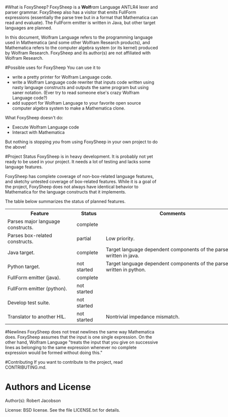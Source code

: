 #What is FoxySheep?
FoxySheep is a **Wolf**_ram_ Language ANTLR4 lexer and parser grammar. FoxySheep also has a visitor that emits FullForm expressions (essentially the parse tree but in a format that Mathematica can read and evaluate). The FullForm emitter is written in Java, but other target languages are planned.

In this document, Wolfram Language refers to the programming language used in Mathematica (and some other Wolfram Research products), and Mathematica refers to the computer algebra system (or its kernel) produced by Wolfram Research. FoxySheep and its author(s) are not affiliated with Wolfram Research.

#Possible uses for FoxySheep
You can use it to

* write a pretty printer for Wolfram Language code.
* write a Wolfram Language code rewriter that inputs code written using nasty language constructs and outputs the same program but using saner notation. (Ever try to read someone else's crazy Wolfram Language code?)
* add support for Wolfram Language to your favorite open source computer algebra system to make a Mathematica clone.

What FoxySheep doesn't do:

* Execute Wolfram Language code
* Interact with Mathematica

But nothing is stopping *you* from using FoxySheep in your own project to do the above!

#Project Status
FoxySheep is in heavy development. It is probably not yet ready to be used in your project. It needs a lot of testing and lacks some language features.

FoxySheep has complete coverage of non-box-related language features, and sketchy untested coverage of box-related features. While it is a goal of the project, FoxySheep does not always have identical behavior to Mathematica for the language constructs that it implements.

The table below summarizes the status of planned features.

<table style="undefined;table-layout: fixed; width: 777px">
<colgroup>
<col style="width: 227px">
<col style="width: 96px">
<col style="width: 454px">
</colgroup>
  <tr>
    <th>Feature</th>
    <th>Status</th>
    <th>Comments</th>
  </tr>
  <tr>
    <td>Parses major language constructs.</td>
    <td>complete</td>
    <td></td>
  </tr>
  <tr>
    <td>Parses box-related constructs.</td>
    <td>partial</td>
    <td>Low priority.</td>
  </tr>
  <tr>
    <td>Java target.</td>
    <td>complete</td>
    <td>Target language dependent components of the parser written in java.</td>
  </tr>
  <tr>
    <td>Python target.</td>
    <td>not started</td>
    <td>Target language dependent components of the parser written in python.</td>
  </tr>
  <tr>
    <td>FullForm emitter (java).</td>
    <td>complete</td>
    <td></td>
  </tr>
  <tr>
    <td>FullForm emitter (python).</td>
    <td>not started</td>
    <td></td>
  </tr>
  <tr>
    <td>Develop test suite.</td>
    <td>not started</td>
    <td></td>
  </tr>
  <tr>
    <td>Translator to another HIL.</td>
    <td>not started</td>
    <td>Nontrivial impedance mismatch.</td>
  </tr>
</table>

#Newlines
FoxySheep does not treat newlines the same way Mathematica does. FoxySheep assumes that the input is one single expression. On the other hand, Wolfram Language "treats the input that you give on successive lines as belonging to the same expression whenever no complete expression would be formed without doing this."

#Contributing
If you want to contribute to the project, read CONTRIBUTING.md.

# Authors and License
Author(s): Robert Jacobson 

License: BSD license. See the file LICENSE.txt for details.